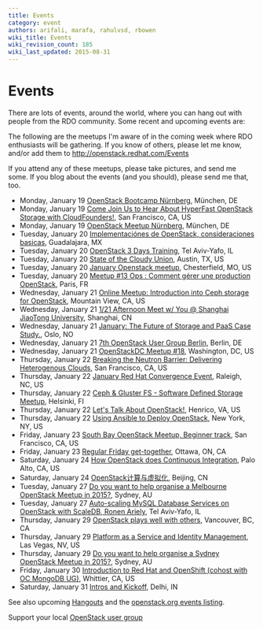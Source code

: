 ```yaml
---
title: Events
category: event
authors: arifali, marafa, rahulvsd, rbowen
wiki_title: Events
wiki_revision_count: 185
wiki_last_updated: 2015-08-31
---
```


# Events

There are lots of events, around the world, where you can hang out with people from the RDO community. Some recent and upcoming events are:

The following are the meetups I'm aware of in the coming week where RDO enthusiasts will be gathering. If you know of others, please let me know, and/or add them to <http://openstack.redhat.com/Events>

If you attend any of these meetups, please take pictures, and send me some. If you blog about the events (and you should), please send me that, too.

*   Monday, January 19 [OpenStack Bootcamp Nürnberg](http://www.meetup.com/OpenStack-Munich/events/219374350/), München, DE
*   Monday, January 19 [Come Join Us to Hear About HyperFast OpenStack Storage with CloudFounders!](http://www.meetup.com/openstack/events/219308937/), San Francisco, CA, US
*   Monday, January 19 [OpenStack Meetup Nürnberg](http://www.meetup.com/OpenStack-Munich/events/219374402/), München, DE
*   Tuesday, January 20 [Implementaciónes de OpenStack, consideraciones basicas](http://www.meetup.com/OpenStack-GDL/events/219763969/), Guadalajara, MX
*   Tuesday, January 20 [OpenStack 3 Days Training](http://www.meetup.com/IGTCloud/events/218924765/), Tel Aviv-Yafo, IL
*   Tuesday, January 20 [State of the Cloudy Union](http://www.meetup.com/CloudAustin/events/218793700/), Austin, TX, US
*   Tuesday, January 20 [January Openstack meetup](http://www.meetup.com/OpenStack-STL/events/219684702/), Chesterfield, MO, US
*   Tuesday, January 20 [Meetup #13 Ops : Comment gérer une production OpenStack](http://www.meetup.com/OpenStack-France/events/219689511/), Paris, FR
*   Wednesday, January 21 [Online Meetup: Introduction into Ceph storage for OpenStack](http://www.meetup.com/Cloud-Online-Meetup/events/219855488/), Mountain View, CA, US
*   Wednesday, January 21 [1/21 Afternoon Meet w/ You @ Shanghai JiaoTong University](http://www.meetup.com/Shanghai-OpenStack-Meetup/events/219803691/), Shanghai, CN
*   Wednesday, January 21 [January: The Future of Storage and PaaS Case Study.](http://www.meetup.com/RedHatOslo/events/219061905/), Oslo, NO
*   Wednesday, January 21 [7th OpenStack User Group Berlin](http://www.meetup.com/OpenStack-User-Group-Berlin/events/218681700/), Berlin, DE
*   Wednesday, January 21 [OpenStackDC Meetup #18](http://www.meetup.com/OpenStackDC/events/218827000/), Washington, DC, US
*   Thursday, January 22 [Breaking the Neutron Barrier: Delivering Heterogenous Clouds](http://www.meetup.com/openstack/events/219067928/), San Francisco, CA, US
*   Thursday, January 22 [January Red Hat Convergence Event](http://www.meetup.com/Raleigh-Red-Hat-User-Group/events/215314042/), Raleigh, NC, US
*   Thursday, January 22 [Ceph & Gluster FS - Software Defined Storage Meetup](http://www.meetup.com/RedHatFinland/events/218774694/), Helsinki, FI
*   Thursday, January 22 [Let's Talk About OpenStack!](http://www.meetup.com/OpenStack-Richmond/events/219346809/), Henrico, VA, US
*   Thursday, January 22 [Using Ansible to Deploy OpenStack](http://www.meetup.com/Ansible-NYC/events/219791589/), New York, NY, US
*   Friday, January 23 [South Bay OpenStack Meetup, Beginner track](http://www.meetup.com/openstack/events/219341335/), San Francisco, CA, US
*   Friday, January 23 [Regular Friday get-together](http://www.meetup.com/Promoting-Open-Source-Libre-to-the-Canadian-government/events/219578357/), Ottawa, ON, CA
*   Saturday, January 24 [How OpenStack does Continuous Integration](http://www.meetup.com/cloudcomputing/events/219651605/), Palo Alto, CA, US
*   Saturday, January 24 [OpenStack计算与虚拟化](http://www.meetup.com/China-OpenStack-User-Group/events/219849812/), Beijing, CN
*   Tuesday, January 27 [Do you want to help organise a Melbourne OpenStack Meetup in 2015?](http://www.meetup.com/Australian-OpenStack-User-Group/events/219282263/), Sydney, AU
*   Tuesday, January 27 [Auto-scaling MySQL Database Services on OpenStack with ScaleDB, Ronen Ariely](http://www.meetup.com/OpenStack-Israel/events/219391328/), Tel Aviv-Yafo, IL
*   Thursday, January 29 [OpenStack plays well with others](http://www.meetup.com/Vancouver-OpenStack-Meetup/events/219622935/), Vancouver, BC, CA
*   Thursday, January 29 [Platform as a Service and Identity Management](http://www.meetup.com/Las-Vegas-Red-Hat-User-Group/events/218703467/), Las Vegas, NV, US
*   Thursday, January 29 [Do you want to help organise a Sydney OpenStack Meetup in 2015?](http://www.meetup.com/Australian-OpenStack-User-Group/events/219814136/), Sydney, AU
*   Friday, January 30 [Introduction to Red Hat and OpenShift (cohost with OC MongoDB UG)](http://www.meetup.com/Greater-Los-Angeles-Area-Red-Hat-User-Group-RHUG/events/218765670/), Whittier, CA, US
*   Saturday, January 31 [Intros and Kickoff](http://www.meetup.com/SDN-OpenDayLight-Delhi-User-Group/events/219875181/), Delhi, IN

See also upcoming [Hangouts](Hangouts) and the [openstack.org events listing](http://www.openstack.org/community/events/).

Support your local [OpenStack user group](https://wiki.openstack.org/wiki/OpenStack_User_Groups)
